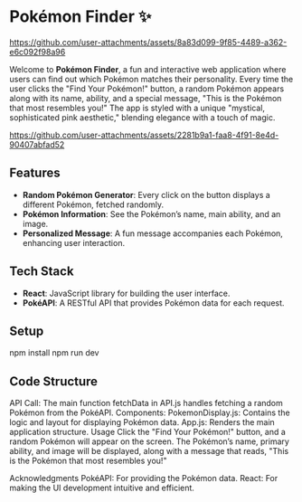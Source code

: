 # Pokémon Finder ✨

https://github.com/user-attachments/assets/8a83d099-9f85-4489-a362-e6c092f98a96


Welcome to **Pokémon Finder**, a fun and interactive web application where users can find out which Pokémon matches their personality. Every time the user clicks the "Find Your Pokémon!" button, a random Pokémon appears along with its name, ability, and a special message, "This is the Pokémon that most resembles you!" The app is styled with a unique "mystical, sophisticated pink aesthetic," blending elegance with a touch of magic.

https://github.com/user-attachments/assets/2281b9a1-faa8-4f91-8e4d-90407abfad52

## Features

- **Random Pokémon Generator**: Every click on the button displays a different Pokémon, fetched randomly.
- **Pokémon Information**: See the Pokémon’s name, main ability, and an image.
- **Personalized Message**: A fun message accompanies each Pokémon, enhancing user interaction.

## Tech Stack

- **React**: JavaScript library for building the user interface.
- **PokéAPI**: A RESTful API that provides Pokémon data for each request.


## Setup
npm install
npm run dev

## Code Structure
API Call: The main function fetchData in API.js handles fetching a random Pokémon from the PokéAPI.
Components:
PokemonDisplay.js: Contains the logic and layout for displaying Pokémon data.
App.js: Renders the main application structure.
Usage
Click the "Find Your Pokémon!" button, and a random Pokémon will appear on the screen. The Pokémon’s name, primary ability, and image will be displayed, along with a message that reads, "This is the Pokémon that most resembles you!"



Acknowledgments
PokéAPI: For providing the Pokémon data.
React: For making the UI development intuitive and efficient.